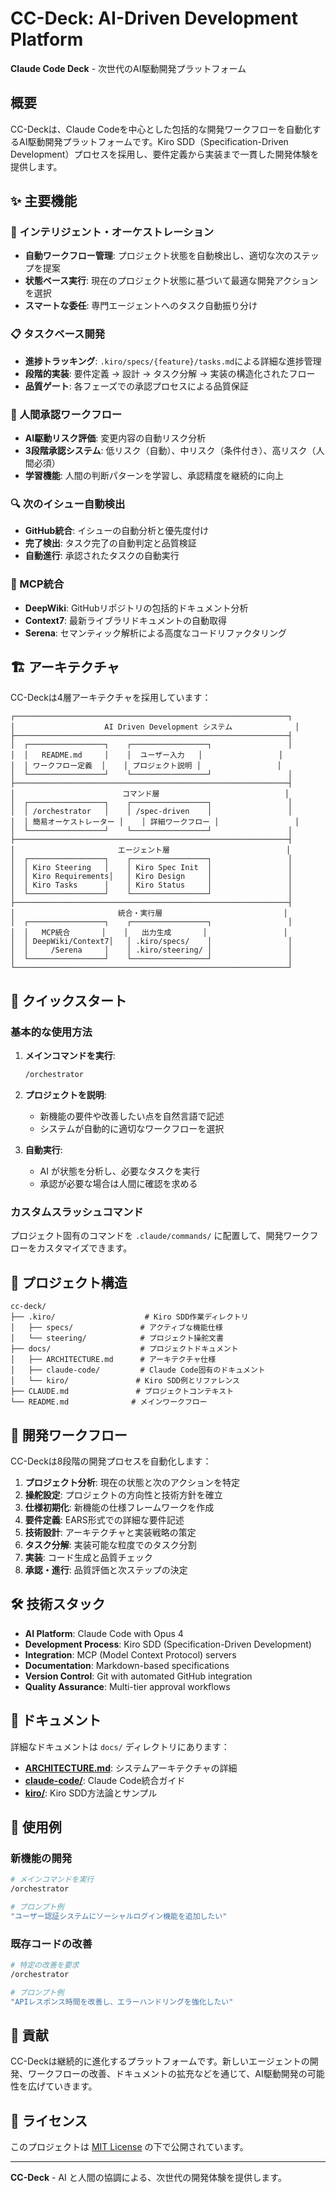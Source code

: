 # CC-Deck: AI-Driven Development Platform

**Claude Code Deck** - 次世代のAI駆動開発プラットフォーム

## 概要

CC-Deckは、Claude Codeを中心とした包括的な開発ワークフローを自動化するAI駆動開発プラットフォームです。Kiro SDD（Specification-Driven Development）プロセスを採用し、要件定義から実装まで一貫した開発体験を提供します。

## ✨ 主要機能

### 🎯 インテリジェント・オーケストレーション
- **自動ワークフロー管理**: プロジェクト状態を自動検出し、適切な次のステップを提案
- **状態ベース実行**: 現在のプロジェクト状態に基づいて最適な開発アクションを選択
- **スマートな委任**: 専門エージェントへのタスク自動振り分け

### 📋 タスクベース開発
- **進捗トラッキング**: `.kiro/specs/{feature}/tasks.md`による詳細な進捗管理
- **段階的実装**: 要件定義 → 設計 → タスク分解 → 実装の構造化されたフロー
- **品質ゲート**: 各フェーズでの承認プロセスによる品質保証

### 🤖 人間承認ワークフロー
- **AI駆動リスク評価**: 変更内容の自動リスク分析
- **3段階承認システム**: 低リスク（自動）、中リスク（条件付き）、高リスク（人間必須）
- **学習機能**: 人間の判断パターンを学習し、承認精度を継続的に向上

### 🔍 次のイシュー自動検出
- **GitHub統合**: イシューの自動分析と優先度付け
- **完了検出**: タスク完了の自動判定と品質検証
- **自動進行**: 承認されたタスクの自動実行

### 🔗 MCP統合
- **DeepWiki**: GitHubリポジトリの包括的ドキュメント分析
- **Context7**: 最新ライブラリドキュメントの自動取得
- **Serena**: セマンティック解析による高度なコードリファクタリング

## 🏗️ アーキテクチャ

CC-Deckは4層アーキテクチャを採用しています：

```
┌─────────────────────────────────────────────────────────────┐
│                    AI Driven Development システム              │
├─────────────────────────────────────────────────────────────┤
│  ┌─────────────────┐    ┌─────────────────┐                 │
│  │   README.md     │    │  ユーザー入力   │                 │
│  │ ワークフロー定義  │    │ プロジェクト説明 │                 │
│  └─────────────────┘    └─────────────────┘                 │
├─────────────────────────────────────────────────────────────┤
│                        コマンド層                            │
│  ┌─────────────────┐    ┌─────────────────┐                 │
│  │ /orchestrator   │    │ /spec-driven    │                 │
│  │ 簡易オーケストレーター │    │ 詳細ワークフロー │                 │
│  └─────────────────┘    └─────────────────┘                 │
├─────────────────────────────────────────────────────────────┤
│                       エージェント層                          │
│  ┌─────────────────┐    ┌─────────────────┐                 │
│  │ Kiro Steering   │    │ Kiro Spec Init  │                 │
│  │ Kiro Requirements│   │ Kiro Design     │                 │
│  │ Kiro Tasks      │    │ Kiro Status     │                 │
│  └─────────────────┘    └─────────────────┘                 │
├─────────────────────────────────────────────────────────────┤
│                       統合・実行層                           │
│  ┌─────────────────┐    ┌─────────────────┐                 │
│  │   MCP統合       │    │   出力生成       │                 │
│  │ DeepWiki/Context7│   │ .kiro/specs/    │                 │
│  │     /Serena     │    │ .kiro/steering/ │                 │
│  └─────────────────┘    └─────────────────┘                 │
└─────────────────────────────────────────────────────────────┘
```

## 🚀 クイックスタート

### 基本的な使用方法

1. **メインコマンドを実行**:
   ```bash
   /orchestrator
   ```
   
2. **プロジェクトを説明**:
   - 新機能の要件や改善したい点を自然言語で記述
   - システムが自動的に適切なワークフローを選択

3. **自動実行**:
   - AI が状態を分析し、必要なタスクを実行
   - 承認が必要な場合は人間に確認を求める

### カスタムスラッシュコマンド

プロジェクト固有のコマンドを `.claude/commands/` に配置して、開発ワークフローをカスタマイズできます。

## 📁 プロジェクト構造

```
cc-deck/
├── .kiro/                    # Kiro SDD作業ディレクトリ
│   ├── specs/               # アクティブな機能仕様
│   └── steering/            # プロジェクト操舵文書
├── docs/                    # プロジェクトドキュメント
│   ├── ARCHITECTURE.md      # アーキテクチャ仕様
│   ├── claude-code/         # Claude Code固有のドキュメント
│   └── kiro/               # Kiro SDD例とリファレンス
├── CLAUDE.md               # プロジェクトコンテキスト
└── README.md              # メインワークフロー
```

## 🔧 開発ワークフロー

CC-Deckは8段階の開発プロセスを自動化します：

1. **プロジェクト分析**: 現在の状態と次のアクションを特定
2. **操舵設定**: プロジェクトの方向性と技術方針を確立
3. **仕様初期化**: 新機能の仕様フレームワークを作成
4. **要件定義**: EARS形式での詳細な要件記述
5. **技術設計**: アーキテクチャと実装戦略の策定
6. **タスク分解**: 実装可能な粒度でのタスク分割
7. **実装**: コード生成と品質チェック
8. **承認・進行**: 品質評価と次ステップの決定

## 🛠️ 技術スタック

- **AI Platform**: Claude Code with Opus 4
- **Development Process**: Kiro SDD (Specification-Driven Development)
- **Integration**: MCP (Model Context Protocol) servers
- **Documentation**: Markdown-based specifications
- **Version Control**: Git with automated GitHub integration
- **Quality Assurance**: Multi-tier approval workflows

## 📖 ドキュメント

詳細なドキュメントは `docs/` ディレクトリにあります：

- **[ARCHITECTURE.md](docs/ARCHITECTURE.md)**: システムアーキテクチャの詳細
- **[claude-code/](docs/claude-code/)**: Claude Code統合ガイド
- **[kiro/](docs/kiro/)**: Kiro SDD方法論とサンプル

## 🎯 使用例

### 新機能の開発
```bash
# メインコマンドを実行
/orchestrator

# プロンプト例
"ユーザー認証システムにソーシャルログイン機能を追加したい"
```

### 既存コードの改善
```bash
# 特定の改善を要求
/orchestrator

# プロンプト例  
"APIレスポンス時間を改善し、エラーハンドリングを強化したい"
```

## 🤝 貢献

CC-Deckは継続的に進化するプラットフォームです。新しいエージェントの開発、ワークフローの改善、ドキュメントの拡充などを通じて、AI駆動開発の可能性を広げていきます。

## 📄 ライセンス

このプロジェクトは [MIT License](LICENSE) の下で公開されています。

---

**CC-Deck** - AI と人間の協調による、次世代の開発体験を提供します。